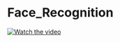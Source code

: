 # Face_Recognition

[![Watch the video](https://i.imgur.com/vKb2F1B.png)](https://github.com/lexuanhoang120/Face_Recognition/blob/dev/demo/demo_sbkZYwcJ.mp4)
